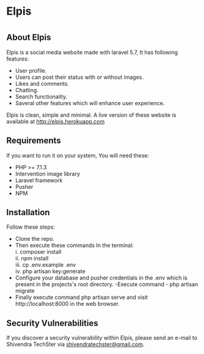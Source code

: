 <h1>Elpis<h1>


## About Elpis

Elpis is a social media website made with laravel 5.7, It has following features:
- User profile.
- Users can post their status with or without images.
- Likes and comments.
- Chatting.
- Search functionality.
- Saveral other features which will enhance user experience.

Elpis is clean, simple and minimal. A live version of these website is available at http://elpis.herokuapp.com


## Requirements

If you want to run it on your system, You will need these:

- PHP >= 7.1.3
- Intervention image library
- Laravel framework
- Pusher
- NPM


## Installation

Follow these steps:

- Clone the repo.
- Then execute these commands In the terminal:</br>
    i. composer install</br>
    ii. npm install</br>
    iii. cp .env.example .env</br>
    iv. php artisan key:generate
- Configure your database and pusher credentials in the .env which is present in the projects's root directory.
-Execute command - php artisan migrate
- Finally execute command php artisan serve and visit http://localhost:8000 in the web browser.



## Security Vulnerabilities

If you discover a security vulnerability within Elpis, please send an e-mail to Shivendra TechSter via [shivendratechster@gmail.com](mailto:shivendratechster@gmail.com).

